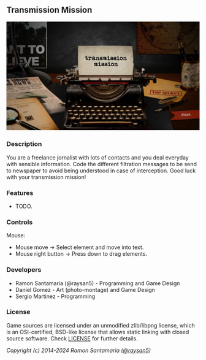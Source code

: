 ## Transmission Mission

![Transmission Mission](screenshots/screenshot000.png "Transmission Mission")

### Description

You are a freelance jornalist with lots of contacts and you deal everyday with sensible information. Code the different filtration messages to be send to newspaper to avoid being understood in case of interception. Good luck with your transmission mission!

### Features

 - TODO.

### Controls

Mouse:
 - Mouse move -> Select element and move into text.
 - Mouse right button -> Press down to drag elements.
 
### Developers

 - Ramon Santamaria (@raysan5) - Programming and Game Design
 - Daniel Gomez - Art (photo-montage) and Game Design
 - Sergio Martinez - Programming

### License

Game sources are licensed under an unmodified zlib/libpng license, which is an OSI-certified, BSD-like license that allows static linking with closed source software. Check [LICENSE](LICENSE) for further details.

*Copyright (c) 2014-2024 Ramon Santamaria ([@raysan5](https://twitter.com/raysan5))*
